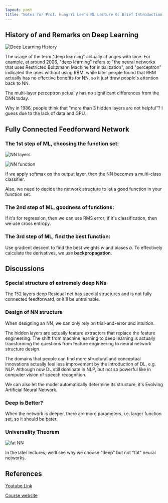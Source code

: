 ```yaml
---
layout: post
title: "Notes for Prof. Hung-Yi Lee's ML Lecture 6: Brief Introduction to Deep Learning"
---
```


## History of and Remarks on Deep Learning

![Deep Learning History](https://baliuzeger.github.io/sjl/assets/images/HYL_ML_06/DL-history.png)

The usage of the  term "deep learning" actually changes with time. For example, at around 2006, "deep learning" refers to "the neural networks that uses Restricted Boltzmann Machine for initialization", and "perceptron" indicated the ones without using RBM. while later people found that RBM actually has no effective benefits for NN, so it just draw people's attention back to NN.

The multi-layer perceptron actually has no significant differences from the DNN today.

Why in 1986, people think that "more than 3 hidden layers are not helpful"? I guess due to tha lack of data and GPU.

## Fully Connected Feedforward Network

### The 1st step of ML, choosing the function set:

![NN layers](https://baliuzeger.github.io/sjl/assets/images/HYL_ML_06/NN-layers.png)

![NN function](https://baliuzeger.github.io/sjl/assets/images/HYL_ML_06/NN-function.png)

If we apply softmax on the output layer, then the NN becomes a multi-class classifier.

Also, we need to decide the network structure to let a good function in your function set.

### The 2nd step of ML, goodness of functions:

If it's for regression, then we can use RMS error; if it's classification, then we use cross entropy.

### The 3rd step of ML, find the best function:

Use gradient descent to find the best weights $w$ and biases $b$. To effectively calculate the derivatives, we use **backpropagation**.

## Discussions

### Special structure of extremely deep NNs

The 152 layers deep Residual net has special structures and is not fully connected feedforward, or it'll be untrainable.

### Design of NN structure

When designing an NN, we can only rely on trial-and-error and intuition.

The hidden layers are actually feature extractors that replace the feature engineering. The shift from machine learning to deep learning is actually transforming the questions from feature engineering to neural network structure design.

The domains that people can find more structural and conceptual innovations actually feel less improvement by the introduction of DL, e.g. NLP. Although now DL still dominate in NLP, but not so powerful like in computer vision of speech recognition.

We can also let the model automatically determine its structure, it's Evolving Artificial Neural Network.

### Deep is Better?

When the network is deeper, there are more parameters, i.e. larger function set, so it should be beter.

### Universality Theorem

![fat NN](https://baliuzeger.github.io/sjl/assets/images/HYL_ML_06/fat.png)

In the later lectures, we'll see why we choose "deep" but not "fat" neural networks.

## References
[Youtube Link](https://youtube.com/playlist?list=PLJV_el3uVTsPy9oCRY30oBPNLCo89yu49)

[Course website](http://speech.ee.ntu.edu.tw/~tlkagk/courses_ML17_2.html)
